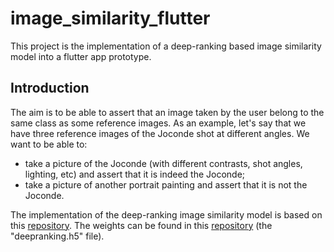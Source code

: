 # image_similarity_flutter

This project is the implementation of a deep-ranking based image similarity model into a flutter app prototype. 

## Introduction

The aim is to be able to assert that an image taken by the user belong to the same class as some reference images. As an example, let's say that we have three reference images of the Joconde shot at different angles. We want to be able to:

- take a picture of the Joconde (with different contrasts, shot angles, lighting, etc) and assert that it is indeed the Joconde;
- take a picture of another portrait painting and assert that it is not the Joconde.

The implementation of the deep-ranking image similarity model is based on this [repository]("https://github.com/akarshzingade/image-similarity-deep-ranking"). The weights can be found in this [repository]("https://github.com/USCDataScience/Image-Similarity-Deep-Ranking") (the "deepranking.h5" file).
